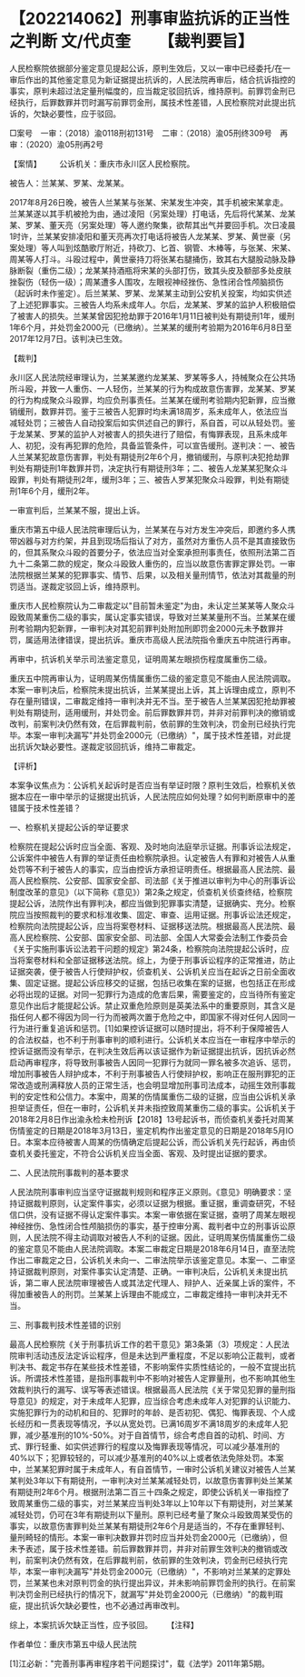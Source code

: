 # 【202214062】刑事审监抗诉的正当性之判断 文/代贞奎 　　【裁判要旨】

人民检察院依据部分鉴定意见提起公诉，原判生效后，又以一审中已经委托/在一审后作出的其他鉴定意见为新证据提出抗诉的，人民法院再审后，结合抗诉指控的事实，原判未超过法定量刑幅度的，应当裁定驳回抗诉，维持原判。前罪罚金刑已经执行，后罪数罪并罚时漏写前罪罚金刑，属技术性差错，人民检察院对此提出抗诉的，欠缺必要性，应于驳回。

□案号　一审：（2018）渝0118刑初131号　二审：（2018）渝05刑终309号　再审：（2020）渝05刑再2号

【案情】 　　公诉机关：重庆市永川区人民检察院。

被告人：兰某某、罗某、龙某某。

2017年8月26日晚，被告人兰某某与张某、宋某发生冲突，其手机被宋某拿走。兰某某遂以其手机被抢为由，通过凌阳（另案处理）打电话，先后将代某某、龙某某、罗某、董天亮（另案处理）等人邀约聚集，欲帮其出气并要回手机。次日凌晨1时许，兰某某安排凌阳和董天亮再次打电话将被告人龙某某、罗某、黄世豪（另案处理）等人叫到炫酷歌厅附近，持砍刀、匕首、钢管、木棒等，与张某、宋某、周某等人打斗。斗殴过程中，黄世豪持刀将张某右腿捅伤，致其右大腿股动脉及静脉断裂（重伤二级）；龙某某持酒瓶将宋某的头部打伤，致其头皮及额部多处皮肤挫裂伤（轻伤一级）；周某遭多人围攻，左眼视神经挫伤、急性闭合性颅脑损伤（起诉时未作鉴定）。后兰某某、罗某、龙某某主动到公安机关投案，均如实供述了上述犯罪事实。三被告人均系未成年人。尔后，龙某某、罗某的监护人积极赔偿了被害人的损失。兰某某曾因犯抢劫罪于2016年1月11日被判处有期徒刑1年，缓刑1年6个月，并处罚金2000元（已缴纳）。兰某某的缓刑考验期为2016年6月8日至2017年12月7日。该判决已生效。

【裁判】

永川区人民法院经审理认为，兰某某邀约龙某某、罗某等多人，持械聚众在公共场所斗殴，并致一人重伤、一人轻伤，兰某某的行为构成故意伤害罪，龙某某、罗某的行为构成聚众斗殴罪，均应负刑事责任。兰某某在缓刑考验期内犯新罪，应当撤销缓刑，数罪并罚。鉴于三被告人犯罪时均未满18周岁，系未成年人，依法应当减轻处罚；三被告人自动投案后如实供述自己的罪行，系自首，可以从轻处罚。鉴于龙某某、罗某的监护人对被害人的损失进行了赔偿，有悔罪表现，且系未成年人、初犯，没有再犯罪的危险，具备监管条件，可以宣告缓刑。遂判决：一、被告人兰某某犯故意伤害罪，判处有期徒刑2年6个月，撤销缓刑，与原判决犯抢劫罪判处有期徒刑1年数罪并罚，决定执行有期徒刑3年；二、被告人龙某某犯聚众斗殴罪，判处有期徒刑2年，缓刑3年；三、被告人罗某犯聚众斗殴罪，判处有期徒刑1年6个月，缓刑2年。

一审宣判后，兰某某不服，提出上诉。

重庆市第五中级人民法院审理后认为，兰某某在与对方发生冲突后，即邀约多人携带凶器与对方约架，并且到现场后指认了对方，虽然对方重伤人员不是其直接致伤的，但其系聚众斗殴的首要分子，依法应当对全案承担刑事责任，依照刑法第二百九十二条第二款的规定，聚众斗殴致人重伤的，应当以故意伤害罪定罪处罚。一审法院根据兰某某的犯罪事实、情节、后果，以及相关量刑情节，依法对其裁量的刑罚适当。遂裁定驳回上诉，维持原判。

重庆市人民检察院认为二审裁定以"目前暂未鉴定"为由，未认定兰某某等人聚众斗殴致周某重伤二级的事实，属认定事实错误，导致对兰某某量刑不当。兰某某在缓刑考验期内犯新罪，一审判决对其犯前罪判处附加刑即罚金2000元未予数罪并罚，属适用法律错误，提出抗诉。重庆市高级人民法院指令重庆五中院进行再审。

再审中，抗诉机关举示司法鉴定意见，证明周某左眼损伤程度属重伤二级。

重庆五中院再审认为，证明周某伤情属重伤二级的鉴定意见不能由人民法院调取。本案一审判决后，检察院未提出抗诉，兰某某提出上诉，其上诉理由成立，原判不存在量刑错误，二审裁定维持一审判决并无不当。至于被告人兰某某因犯抢劫罪被判处有期徒刑，适用缓刑，并处罚金。前后罪数罪并罚，并非对前罪判决的撤销或改判，前案判决仍然有效，在后罪裁判前，依前罪的生效判决，罚金刑已经执行完毕。本案一审判决漏写"并处罚金2000元（已缴纳）"，属于技术性差错，对此提出抗诉欠缺必要性。遂裁定驳回抗诉，维持二审裁定。

【评析】

本案争议焦点为：公诉机关起诉时是否应当有举证时限？原判生效后，检察机关依据本应在一审中举示的证据提出抗诉，人民法院应如何处理？如何判断原审中的差错属于技术性差错？

一、检察机关提起公诉的举证要求

检察院在提起公诉时应当全面、客观、及时地向法庭举示证据。刑事诉讼法规定，公诉案件中被告人有罪的举证责任由检察院承担。认定被告人有罪和对被告人从重处罚等不利于被告人的事实，应当由控诉方承担证明责任。根据最高人民法院、最高人民检察院、公安部、国家安全部、司法部《关于推进以审判为中心的刑事诉讼制度改革的意见》（以下简称《意见》）第2条之规定，侦查机关侦查终结，检察院提起公诉，法院作出有罪判决，都应当做到犯罪事实清楚，证据确实、充分。检察院应当按照裁判的要求和标准收集、固定、审查、运用证据。刑事诉讼法还规定，检察院向法院提起公诉，应当将案卷材料、证据移送法院。根据最高人民法院、最高人民检察院、公安部、国家安全部、司法部、全国人大常委会法制工作委员会《关于实施刑事诉讼法若干问题的规定》第24条，检察院向法院提起公诉时，应当将案卷材料和全部证据移送法院。综上，为便于刑事诉讼程序的正常推进，防止证据突袭，便于被告人行使辩护权，侦查机关、公诉机关应当在起诉之日前全面收集、固定证据。提起公诉应移交的证据，包括已收集在案的证据，也包括正在形成必将出现的证据。对同一犯罪行为造成的危害后果，需要鉴定的，应当待所有鉴定意见作出后才能提起公诉。禁止双重危险原则是英美法系中的重要原则，其含义是指任何人都不得因为同一行为而被两次置于危险之中，即国家不得对任何人因同一行为进行重复追诉和惩罚。\[1\]如果控诉证据可以随时提出，将不利于保障被告人的合法权益，也不利于刑事审判的顺利进行。公诉机关本应当在一审程序中举示的控诉证据而没有举示，在判决生效后再以该证据作为新证据提出抗诉，因抗诉必然启动再审程序，将导致刑事被告人因同一犯罪行为就同一罪名被多次追诉、惩罚，增加刑事被告人辩护成本，不利于刑事被告人行使辩护权，影响正在服刑罪犯的正常改造或刑满释放人员的正常生活，也会明显增加刑事司法成本，动摇生效刑事裁判的安定性和公信力。本案中，周某的伤情属重伤二级的证据，应当由公诉机关承担举证责任，但在一审时，公诉机关并未指控致周某重伤二级的事实。公诉机关于2018年2月8日作出渝永检未检刑诉【2018】13号起诉书，而侦查机关委托对周某伤情鉴定的日期是2018年3月13日，鉴定机构作出鉴定意见的日期是2018年5月lO日。本案本应待被害人周某的伤情确定后提起公诉，而公诉机关先行起诉，再由侦查机关委托鉴定，不符合公诉机关应当全面、客观、及时提出证据的要求。

二、人民法院刑事裁判的基本要求

人民法院刑事审判应当坚守证据裁判规则和程序正义原则。《意见》明确要求：坚持证据裁判原则，认定案件事实，必须以证据为根据。重证据，重调查研究，不轻信口供，没有证据不得认定案件事实。本案一审依据在案证据，查明了周某左眼视神经挫伤、急性闭合性颅脑损伤的事实，基于控审分离、裁判者中立的刑事诉讼原则，人民法院不得主动调取对被告人不利的证据。因此，证明周某伤情属重伤二级的鉴定意见不能由人民法院调取。本案二审裁定日期是2018年6月14日，直至法院作出二审裁定之日，公诉机关未向一、二审法院举示该鉴定意见。本案一、二审坚持证据裁判原则，对案件事实认定清楚、正确。一审判决后，公诉机关未提出抗诉，第二审人民法院审理被告人或其法定代理人、辩护人、近亲属上诉的案件，不得加重被告人的刑罚。兰某某上诉理由不能成立，二审裁定维持一审判决并无不当。

三、刑事裁判技术性差错的识别

最高人民检察院《关于刑事抗诉工作的若干意见》第3条第（3）项规定：人民法院审判活动违反法定诉讼程序，但是未达到严重程度，不足以影响公正裁判，或者判决书、裁定书存在某些技术性差错，不影响案件实质性结论的，一般不宜提出抗诉。所谓技术性差错，是指刑事裁判中不影响对被告人定罪量刑，也不影响其他生效裁判执行的漏写、误写等表述错误。根据最高人民法院《关于常见犯罪的量刑指导意见》的规定，对于未成年人犯罪，应当综合考虑未成年人对犯罪的认识能力、实施犯罪行为的动机和目的、犯罪时的年龄、是否初犯、偶犯、悔罪表现、个人成长经历和一贯表现等情况，予以从宽处罚。已满16周岁不满18周岁的未成年人犯罪，减少基准刑的10%-50%。对于自首情节，综合考虑自首的动机、时间、方式、罪行轻重、如实供述罪行的程度以及悔罪表现等情况，可以减少基准刑的40%以下；犯罪较轻的，可以减少基准刑的40%以上或者依法免除处罚。本案中，兰某某犯罪时属于未成年人，有自首情节，一审时公诉机关建议对被告人兰某某判处3年以下有期徒刑，一审判决对兰某某减轻处罚，以故意伤害罪判处兰某某有期徒刑2年6个月。根据刑法第二百三十四条之规定，即使公诉机关一审指控了致周某重伤二级的事实，对兰某某应当判处3年以上10年以下有期徒刑，对兰某某减轻处罚，仍可在3年有期徒刑以下量刑。原判已经考量了聚众斗殴致周某受伤的事实，以故意伤害罪判处兰某某有期徒刑2年6个月是适当的，不存在重罪轻判、量刑畸轻的情形。本案一审判决数罪并罚时应当并处罚金2000元（已缴纳），但未予表述，属于技术性差错。前后罪数罪并罚，并非对前罪生效判决的撤销或改判，前案判决仍然有效，在后罪裁判前，依前罪的生效判决，罚金刑已经执行完毕，本案一审判决漏写"并处罚金2000元（已缴纳）"，不影响对兰某某的定罪处罚，兰某某也未对原判罚金的执行提出异议，并未影响前罪罚金刑的执行。在前案判决罚金刑已经执行的情况下，就漏写"并处罚金2000元（已缴纳）"的裁判瑕疵，提出抗诉欠缺必要性，也不必通过再审改判。

综上，本案抗诉欠缺正当性，应予驳回。 　　【注释】

作者单位：重庆市第五中级人民法院

\[1\]江必新："完善刑事再审程序若干问题探讨"，载《法学》2011年第5期。